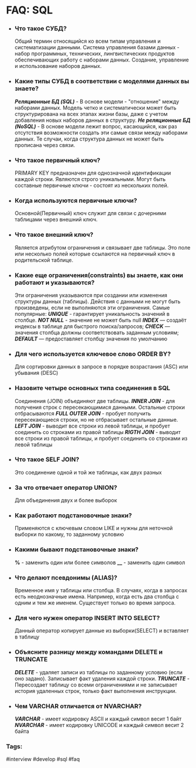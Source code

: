 # FAQ:  SQL

- ### Что такое СУБД?
	Общий термин относящийся ко всем типам управления и систематизации данными. Система управления базами данных - набор программных, технических, лингвистических продуктов обеспечивающих работу с наборами данных. Создание, управление и использование наборов данных.
- ### Какие типы СУБД в соответствии с моделями данных вы знаете?
	**_Реляционные БД (SQL)_** - В основе модели - "отношение" между наборами данных. Модель четко и систематически может  быть структурирована на всех этапах жизни базы, даже с учетом добавления новых наборов данных в структуру. 
	**_Не реляционные БД (NoSQL)_** - В основе модели лежит вопрос, касающийся, как раз отсутствия возможности создать эти самые связи между наборами данных. Те случаи, когда структура данных не может быть прописана через связи.
- ### Что такое первичный ключ?
	PRIMARY KEY предназначен для однозначной идентификации каждой строки. Являются строго уникальными. Могут быть составные первичные ключи - состоят из нескольких полей.
- ### Когда используются первичные ключи?
	Основной(Первичный) ключ служит для связи с дочерними таблицами через внешний ключ.
- ### Что такое внешний ключ?
	Является атрибутом ограничения и связывает две таблицы. Это поле или несколько полей которые ссылаются на первичный ключ в родительской таблице.
- ###  Какие еще ограничения(constraints) вы знаете, как они работают и указываются?
	Эти ограничения указываются при создании или изменения структуры данных (таблицы). Действия с данными не могут быть произведены, если не выполняются эти ограничения.
	Самые популярные:
	**_UNIQUE_** - гарантирует уникальность значений в столбце.
	**_NOT NULL_** - значение не может быть null
	**_INDEX_** — создаёт индексы в таблице для быстрого поиска/запросов;
	**_CHECK_** — значения столбца должны соответствовать заданным условиям;
	**_DEFAULT_** — предоставляет столбцу значения по умолчанию
- ### Для чего используется ключевое слово ORDER BY?
	Для сортировки данных в запросе в порядке возрастания (ASC) или убывания (DESC)
- ### Назовите четыре основных типа соединения в SQL
	Соединения (JOIN) объединяют две таблицы.
	**_INNER JOIN_** -  для получения строк с пересекающимися данными. Остальные строки отбрасываются
	**_FULL OUTER JOIN_** - пробует получить пересекающиеся строки, но не отбрасывает остальные данные. 
	**_LEFT JOIN_** - выводит все строки из левой таблицы, и пробует соединить со строками из правой таблицы
	**_RIGTH JOIN_** - выводит все строки из правой таблицы, и пробует соединить со строками из левой таблицы
- ### Что такое SELF JOIN?
	Это соединение одной и той же таблицы, как двух разных
- ### За что отвечает оператор UNION?
	Для объединения двух и более выборок
- ### Как работают подстановочные знаки?
	Применяются с ключевым словом LIKE и нужны для неточной выборки по какому, то заданному условию
- ### Какими бывают подстановочные знаки?
	**%** - заменить один или более символов
	**__** - заменить один символ
- ### Что делают псевдонимы (ALIAS)?
	Временное имя у таблицы или столбца. В случаях, когда в запросах есть неоднозначные имена. Например, когда есть два столбца с одним и тем же именем. Существует только во время запроса.
- ### Для чего нужен оператор INSERT INTO SELECT?
	Данный оператор копирует данные из выборки(SELECT) и вставляет в таблицу
- ### Объясните разницу между командами DELETE и TRUNCATE
	**_DELETE_** - удаляет записи из таблицы по заданному условию (если оно задано). Записывает факт удаления каждой строки.
	**_TRUNCATE_** - Пересоздает таблицу со всеми ограничениями и не записывает история удаленных строк, только факт выполнения инструкции.
- ### Чем VARCHAR отличается от NVARCHAR?
	**_VARCHAR_** - имеет кодировку ASCII и каждый символ весит 1 байт
	**_NVARCHAR_** - имеет кодировку UNICODE и каждый символ весит 2 байта
### Tags:
#interview #develop #sql #faq
